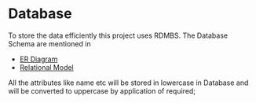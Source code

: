 # Database

To store the data efficiently this project uses RDMBS. The Database Schema are mentioned in 
* [ER Diagram](./School%20App%20ER%20Diagram.pdf)
* [Relational Model](./School%20App%20Relational%20Model.pdf)

All the attributes like name etc will be stored in lowercase in Database and will be converted to uppercase by application of required;